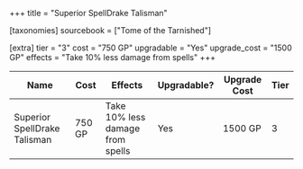 +++
title = "Superior SpellDrake Talisman"

[taxonomies]
sourcebook = ["Tome of the Tarnished"]

[extra]
tier = "3"
cost = "750 GP"
upgradable = "Yes"
upgrade_cost = "1500 GP"
effects = "Take 10% less damage from spells"
+++

| Name                          | Cost    | Effects                                                                                           | Upgradable? | Upgrade Cost | Tier |
| ----------------------------- | ------- | ----------------------------------------------------------------------------------------------- | ----------- | ------------ | ---- |
| Superior SpellDrake Talisman | 750 GP | Take 10% less damage from spells | Yes | 1500 GP | 3 |
